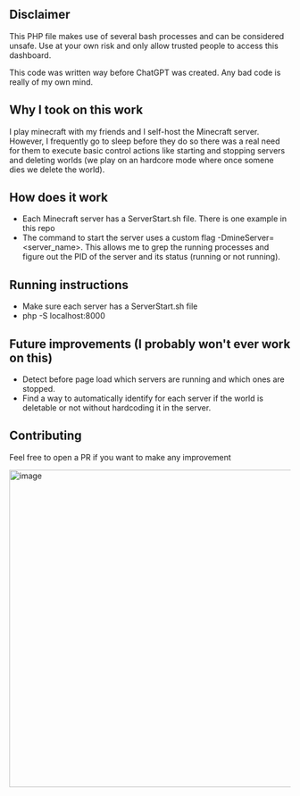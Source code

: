 ## Disclaimer
This PHP file makes use of several bash processes and can be considered unsafe. Use at your own risk and only allow trusted people to access this dashboard.

This code was written way before ChatGPT was created. Any bad code is really of my own mind. 

## Why I took on this work
I play minecraft with my friends and I self-host the Minecraft server. However, I frequently go to sleep before they do so there was a real need for them to execute basic control actions like starting and stopping servers and deleting worlds (we play on an hardcore mode where once somene dies we delete the world).

## How does it work
* Each Minecraft server has a ServerStart.sh file. There is one example in this repo
* The command to start the server uses a custom flag -DmineServer=<server_name>. This allows me to grep the running processes and figure out the PID of the server and its status (running or not running).

## Running instructions
* Make sure each server has a ServerStart.sh file
* php -S localhost:8000

## Future improvements (I probably won't ever work on this)
* Detect before page load which servers are running and which ones are stopped.
* Find a way to automatically identify for each server if the world is deletable or not without hardcoding it in the server.

## Contributing
Feel free to open a PR if you want to make any improvement 

<img width="1829" height="569" alt="image" src="https://github.com/user-attachments/assets/2b769ff2-944b-4606-bfa2-96c5a881ab09" />
